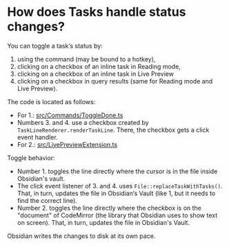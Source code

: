 # How does Tasks handle status changes?

You can toggle a task‘s status by:

1. using the command (may be bound to a hotkey),
3. clicking on a checkbox of an inline task in Reading mode,
2. clicking on a checkbox of an inline task in Live Preview
4. clicking on a checkbox in query results (same for Reading mode and Live Preview).

The code is located as follows:

- For 1.: [src/Commands/ToggleDone.ts](https://github.com/obsidian-tasks-group/obsidian-tasks/blob/main/src/Commands/ToggleDone.ts)
- Numbers 3. and 4. use a checkbox created by `TaskLineRenderer.renderTaskLine`. There, the checkbox gets a click event handler.
- For 2.: [src/LivePreviewExtension.ts](https://github.com/obsidian-tasks-group/obsidian-tasks/blob/main/src/LivePreviewExtension.ts)

Toggle behavior:

- Number 1. toggles the line directly where the cursor is in the file inside Obsidian's vault.
- The click event listener of 3. and 4. uses `File::replaceTaskWithTasks()`. That, in turn, updates the file in Obsidian‘s Vault (like 1, but it needs to find the correct line).
- Number 2. toggles the line directly where the checkbox is on the "document" of CodeMirror (the library that Obsidian uses to show text on screen). That, in turn, updates the file in Obsidian's Vault.

Obsidian writes the changes to disk at its own pace.
